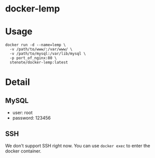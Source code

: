 docker-lemp
===========

# Usage

    docker run -d --name=lemp \
      -v /path/to/www/:/var/www/ \
      -v /path/to/mysql:/var/lib/mysql \
      -p port_of_nginx:80 \
      stenote/docker-lemp:latest

# Detail

## MySQL
* user: root
* password: 123456

## SSH
We don't support SSH right now. You can use `docker exec` to enter the docker container.
